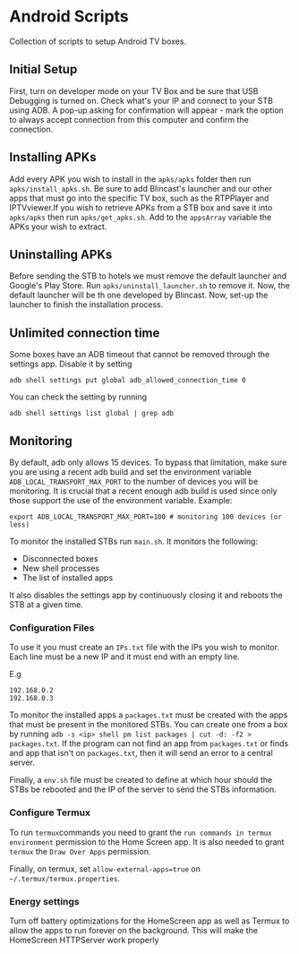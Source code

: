 # Android Scripts
Collection of scripts to setup Android TV boxes.


## Initial Setup
First, turn on developer mode on your TV Box and be sure that USB Debugging is turned on.
Check what's your IP and connect to your STB using ADB. A pop-up asking for confirmation will appear - mark
the option to always accept connection from this computer and confirm the connection.


## Installing APKs
Add every APK you wish to install in the `apks/apks` folder then run `apks/install_apks.sh`. Be sure to add
Blincast's launcher and our other apps that must go into the specific TV box, such as the RTPPlayer and
IPTVviewer.If you wish to retrieve APKs from a STB box and save it into `apks/apks` then run `apks/get_apks.sh`. Add to the `appsArray`
variable the APKs your wish to extract.


## Uninstalling APKs
Before sending the STB to hotels we must remove the default launcher and Google's Play Store. Run `apks/uninstall_launcher.sh`
to remove it. Now, the default launcher will be th one developed by Blincast. Now, set-up the launcher to finish the installation
process.



## Unlimited connection time
Some boxes have an ADB timeout that cannot be removed through the settings app. Disable it by setting
```
adb shell settings put global adb_allowed_connection_time 0
```
You can check the setting by running
```
adb shell settings list global | grep adb
```


## Monitoring 
By default, adb only allows 15 devices. To bypass that limitation, make sure you are using a recent adb build and set
the environment variable `ADB_LOCAL_TRANSPORT_MAX_PORT` to the number of devices you will be monitoring.
It is crucial that a recent enough adb build is used since only those support the use of the environment variable.
Example:

```
export ADB_LOCAL_TRANSPORT_MAX_PORT=100 # monitoring 100 devices (or less)
```


To monitor the installed STBs run `main.sh`. It monitors the following:
 - Disconnected boxes
 - New shell processes
 - The list of installed apps

It also disables the settings app by continuously closing it and reboots the STB at a given time.


### Configuration Files
To use it you must create an `IPs.txt` file with the IPs you wish to monitor. Each line must be a new IP and it must end with an empty line.

E.g
```
192.168.0.2
192.168.0.3

```

To monitor the installed apps a `packages.txt` must be created with the apps that must be present in the monitored STBs. 
You can create one from a box by running `adb -s <ip> shell pm list packages | cut -d: -f2 > packages.txt`. If the program
can not find an app from `packages.txt` or finds and app that isn't on `packages.txt`, then it will send an error to a 
central server.

Finally, a `env.sh` file must be created to define at which hour should the STBs be rebooted and the IP of the server to 
send the STBs information.


### Configure Termux
To run `termux`commands you need to grant the `run commands in termux environment` permission to the Home Screen app.
It is also needed to grant `termux` the `Draw Over Apps` permission.

Finally, on termux, set `allow-external-apps=true` on `~/.termux/termux.properties`.


### Energy settings
Turn off battery optimizations for the HomeScreen app as well as Termux to allow the apps to run forever on the background.
This will make the HomeScreen HTTPServer work properly

